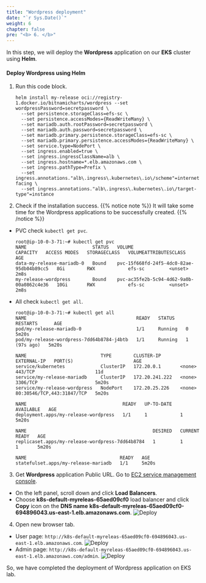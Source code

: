 ```yaml
---
title: "Wordpress deployment"
date: "`r Sys.Date()`"
weight: 6
chapter: false
pre: "<b> 6. </b>"
---
```


In this step, we will deploy the **Wordpress** application on our **EKS** cluster using **Helm**.

#### Deploy Wordpress using Helm

1. Run this code block.
   ```
   helm install my-release oci://registry-1.docker.io/bitnamicharts/wordpress --set wordpressPassword=secretpassword \
     --set persistence.storageClass=efs-sc \
     --set persistence.accessModes={ReadWriteMany} \
     --set mariadb.auth.rootPassword=secretpassword \
     --set mariadb.auth.password=secretpassword \
     --set mariadb.primary.persistence.storageClass=efs-sc \
     --set mariadb.primary.persistence.accessModes={ReadWriteMany} \
     --set service.type=NodePort \
     --set ingress.enabled=true \
     --set ingress.ingressClassName=alb \
     --set ingress.hostname=*.elb.amazonaws.com \
     --set ingress.pathType=Prefix \
     --set ingress.annotations."alb\.ingress\.kubernetes\.io\/scheme"=internet-facing \
     --set ingress.annotations."alb\.ingress\.kubernetes\.io\/target-type"=instance
   ```
2. Check if the installation success.
   {{% notice note %}}
   It will take some time for the Wordpress applications to be successfully created.
   {{% /notice %}}

- PVC check `kubectl get pvc`.
  ```
  root@ip-10-0-3-71:~# kubectl get pvc
  NAME                        STATUS   VOLUME                                     CAPACITY   ACCESS MODES   STORAGECLASS   VOLUMEATTRIBUTESCLASS   AGE
  data-my-release-mariadb-0   Bound    pvc-15f668fd-24f5-4dc0-82ae-95db04b89cc5   8Gi        RWX            efs-sc         <unset>                 2m8s
  my-release-wordpress        Bound    pvc-ac35fe2b-5c94-4d62-9a0b-00a0862c4e36   10Gi       RWX            efs-sc         <unset>                 2m8s
  ```
- All check `kubectl get all`.

  ```
  root@ip-10-0-3-71:~# kubectl get all
  NAME                                        READY   STATUS    RESTARTS      AGE
  pod/my-release-mariadb-0                    1/1     Running   0             5m20s
  pod/my-release-wordpress-7dd64b8784-j4btb   1/1     Running   1 (97s ago)   5m20s

  NAME                           TYPE        CLUSTER-IP       EXTERNAL-IP   PORT(S)                      AGE
  service/kubernetes             ClusterIP   172.20.0.1       <none>        443/TCP                      11d
  service/my-release-mariadb     ClusterIP   172.20.241.222   <none>        3306/TCP                     5m20s
  service/my-release-wordpress   NodePort    172.20.25.226    <none>        80:30546/TCP,443:31847/TCP   5m20s

  NAME                                   READY   UP-TO-DATE   AVAILABLE   AGE
  deployment.apps/my-release-wordpress   1/1     1            1           5m20s

  NAME                                              DESIRED   CURRENT   READY   AGE
  replicaset.apps/my-release-wordpress-7dd64b8784   1         1         1       5m20s

  NAME                                  READY   AGE
  statefulset.apps/my-release-mariadb   1/1     5m20s
  ```

3. Get **Wordpress** application Public URL. Go to [EC2 service management console](https://console.aws.amazon.com/ec2/v2/home).

- On the left panel, scroll down and click **Load Balancers**.
- Choose **k8s-default-myreleas-65aed09cf0** load balancer and click **Copy** icon on the **DNS name** **k8s-default-myreleas-65aed09cf0-694896043.us-east-1.elb.amazonaws.com**.
  ![Deploy](/workshop-01-wordpress-deployment-on-eks/images/6.deploy/ws01-deploy01.png)

4. Open new browser tab.

- User page: `http://k8s-default-myreleas-65aed09cf0-694896043.us-east-1.elb.amazonaws.com`.
  ![Deploy](/workshop-01-wordpress-deployment-on-eks/images/6.deploy/ws01-deploy02.png)
- Admin page: `http://k8s-default-myreleas-65aed09cf0-694896043.us-east-1.elb.amazonaws.com/admin`.
  ![Deploy](/workshop-01-wordpress-deployment-on-eks/images/6.deploy/ws01-deploy03.png)

So, we have completed the deployment of Wordpress application on EKS lab.
